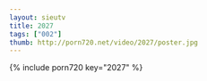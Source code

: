 ```yaml
--- 
layout: sieutv
title: 2027
tags: ["002"]
thumb: http://porn720.net/video/2027/poster.jpg
---
```

{% include porn720 key="2027" %} 
